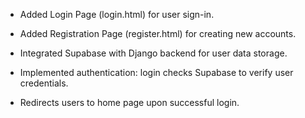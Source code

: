 - Added Login Page (login.html) for user sign-in.

- Added Registration Page (register.html) for creating new accounts.

- Integrated Supabase with Django backend for user data storage.

- Implemented authentication: login checks Supabase to verify user credentials.

- Redirects users to home page upon successful login.
